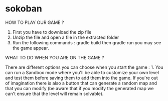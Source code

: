 # sokoban


HOW TO PLAY OUR GAME ? 

  1. First you have to download the zip file
  2. Unzip the file and open a file in the extracted folder
  3. Run the following commands : gradle build then gradle run you may see the game appear.

WHAT TO DO WHEN YOU ARE ON THE GAME ? 

  There are different options you can choose when you start the game :
    1. You can run a Sandbox mode where you'll be able to customize your own level and test them before saving them to add them into the game.
       If you're out of imagination there is also a button that can generate a random map and that you can modify (be aware that if you modify
       the generated map we can't ensure that the level will remain solvable).

